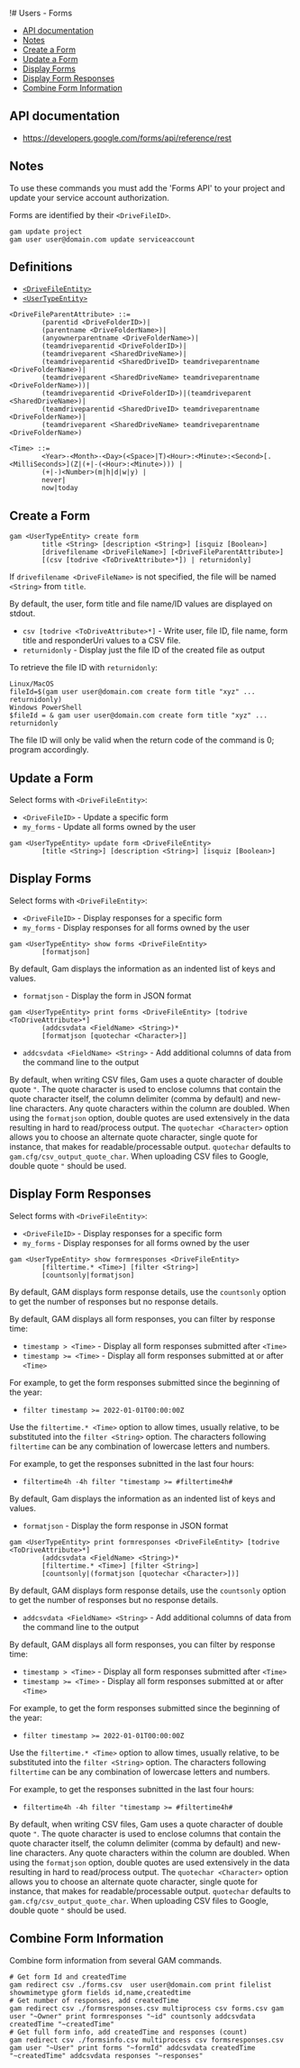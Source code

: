 !# Users - Forms
- [API documentation](#api-documentation)
- [Notes](#notes)
- [Create a Form](#create-a-form)
- [Update a Form](#update-a-form)
- [Display Forms](#display-forms)
- [Display Form Responses](#display-form-responses)
- [Combine Form Information](#combine-form-information)

## API documentation
* https://developers.google.com/forms/api/reference/rest

## Notes
To use these commands you must add the 'Forms API' to your project and update your service account authorization.

Forms are identified by their `<DriveFileID>`.
```
gam update project
gam user user@domain.com update serviceaccount
```

## Definitions
* [`<DriveFileEntity>`](Drive-File-Selection)
* [`<UserTypeEntity>`](Collections-of-Users)

```
<DriveFileParentAttribute> ::=
        (parentid <DriveFolderID>)|
        (parentname <DriveFolderName>)|
        (anyownerparentname <DriveFolderName>)|
        (teamdriveparentid <DriveFolderID>)|
        (teamdriveparent <SharedDriveName>)|
        (teamdriveparentid <SharedDriveID> teamdriveparentname <DriveFolderName>)|
        (teamdriveparent <SharedDriveName> teamdriveparentname <DriveFolderName>))|
        (teamdriveparentid <DriveFolderID>)|(teamdriveparent <SharedDriveName>)|
        (teamdriveparentid <SharedDriveID> teamdriveparentname <DriveFolderName>)|
        (teamdriveparent <SharedDriveName> teamdriveparentname <DriveFolderName>)

<Time> ::=
        <Year>-<Month>-<Day>(<Space>|T)<Hour>:<Minute>:<Second>[.<MilliSeconds>](Z|(+|-(<Hour>:<Minute>))) |
        (+|-)<Number>(m|h|d|w|y) |
        never|
        now|today
```

## Create a Form
```
gam <UserTypeEntity> create form
        title <String> [description <String>] [isquiz [Boolean>]
        [drivefilename <DriveFileName>] [<DriveFileParentAttribute>]
        [(csv [todrive <ToDriveAttribute>*]) | returnidonly]
```

If `drivefilename <DriveFileName>` is not specified, the file will be named `<String>` from `title`.

By default, the user, form title and file name/ID values are displayed on stdout.
* `csv [todrive <ToDriveAttribute>*]` - Write user, file ID, file name, form title and responderUri values to a CSV file.
* `returnidonly` - Display just the file ID of the created file as output

To retrieve the file ID with `returnidonly`:
```
Linux/MacOS
fileId=$(gam user user@domain.com create form title "xyz" ... returnidonly)
Windows PowerShell
$fileId = & gam user user@domain.com create form title "xyz" ... returnidonly
```
The file ID will only be valid when the return code of the command is 0; program accordingly.

## Update a Form
Select forms with `<DriveFileEntity>`:
* `<DriveFileID>` - Update a specific form
* `my_forms` - Update all forms owned by the user
```
gam <UserTypeEntity> update form <DriveFileEntity>
        [title <String>] [description <String>] [isquiz [Boolean>]
```

## Display Forms
Select forms with `<DriveFileEntity>`:
* `<DriveFileID>` - Display responses for a specific form
* `my_forms` - Display responses for all forms owned by the user
```
gam <UserTypeEntity> show forms <DriveFileEntity>
        [formatjson]
```
By default, Gam displays the information as an indented list of keys and values.
* `formatjson` - Display the form in JSON format

```
gam <UserTypeEntity> print forms <DriveFileEntity> [todrive <ToDriveAttribute>*]
        (addcsvdata <FieldName> <String>)*
        [formatjson [quotechar <Character>]]
```
* `addcsvdata <FieldName> <String>` - Add additional columns of data from the command line to the output

By default, when writing CSV files, Gam uses a quote character of double quote `"`. The quote character is used to enclose columns that contain
the quote character itself, the column delimiter (comma by default) and new-line characters. Any quote characters within the column are doubled.
When using the `formatjson` option, double quotes are used extensively in the data resulting in hard to read/process output.
The `quotechar <Character>` option allows you to choose an alternate quote character, single quote for instance, that makes for readable/processable output.
`quotechar` defaults to `gam.cfg/csv_output_quote_char`. When uploading CSV files to Google, double quote `"` should be used.

## Display Form Responses
Select forms with `<DriveFileEntity>`:
* `<DriveFileID>` - Display responses for a specific form
* `my_forms` - Display responses for all forms owned by the user
```
gam <UserTypeEntity> show formresponses <DriveFileEntity>
        [filtertime.* <Time>] [filter <String>]
        [countsonly|formatjson]
```
By default, GAM displays form response details, use the `countsonly` option to get the number of responses but no response details.

By default, GAM displays all form responses, you can filter by response time:
* `timestamp > <Time>` - Display all form responses submitted after `<Time>`
* `timestamp >= <Time>` - Display all form responses submitted at or after `<Time>`

For example, to get the form responses submitted since the beginning of the year:
* `filter timestamp >= 2022-01-01T00:00:00Z`

Use the `filtertime.* <Time>` option to allow times, usually relative, to be substituted into the `filter <String>` option.
The characters following `filtertime` can be any combination of lowercase letters and numbers.

For example, to get the responses subnitted in the last four hours:
* `filtertime4h -4h filter "timestamp >= #filtertime4h#`

By default, Gam displays the information as an indented list of keys and values.
* `formatjson` - Display the form response in JSON format

```
gam <UserTypeEntity> print formresponses <DriveFileEntity> [todrive <ToDriveAttribute>*]
        (addcsvdata <FieldName> <String>)*
        [filtertime.* <Time>] [filter <String>]
        [countsonly|(formatjson [quotechar <Character>])]
```
By default, GAM displays form response details, use the `countsonly` option to get the number of responses but no response details.

* `addcsvdata <FieldName> <String>` - Add additional columns of data from the command line to the output

By default, GAM displays all form responses, you can filter by response time:
* `timestamp > <Time>` - Display all form responses submitted after `<Time>`
* `timestamp >= <Time>` - Display all form responses submitted at or after `<Time>`

For example, to get the form responses submitted since the beginning of the year:
* `filter timestamp >= 2022-01-01T00:00:00Z`

Use the `filtertime.* <Time>` option to allow times, usually relative, to be substituted into the `filter <String>` option.
The characters following `filtertime` can be any combination of lowercase letters and numbers.

For example, to get the responses subnitted in the last four hours:
* `filtertime4h -4h filter "timestamp >= #filtertime4h#`

By default, when writing CSV files, Gam uses a quote character of double quote `"`. The quote character is used to enclose columns that contain
the quote character itself, the column delimiter (comma by default) and new-line characters. Any quote characters within the column are doubled.
When using the `formatjson` option, double quotes are used extensively in the data resulting in hard to read/process output.
The `quotechar <Character>` option allows you to choose an alternate quote character, single quote for instance, that makes for readable/processable output.
`quotechar` defaults to `gam.cfg/csv_output_quote_char`. When uploading CSV files to Google, double quote `"` should be used.

## Combine Form Information
Combine form information from several GAM commands.

```
# Get form Id and createdTime
gam redirect csv ./forms.csv  user user@domain.com print filelist showmimetype gform fields id,name,createdtime
# Get number of responses, add createdTime
gam redirect csv ./formsresponses.csv multiprocess csv forms.csv gam user "~Owner" print formresponses "~id" countsonly addcsvdata createdTime "~createdTime"
# Get full form info, add createdTime and responses (count)
gam redirect csv ./formsinfo.csv multiprocess csv formsresponses.csv gam user "~User" print forms "~formId" addcsvdata createdTime "~createdTime" addcsvdata responses "~responses"
```
